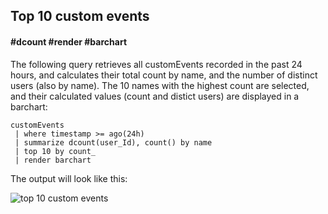 ## Top 10 custom events
#### #dcount #render #barchart
<!-- article_id: 3107‎2017‏‎03827001 -->

The following query retrieves all customEvents recorded in the past 24 hours, and calculates their total count by name, and the number of distinct users (also by name).
The 10 names with the highest count are selected, and their calculated values (count and distict users) are displayed in a barchart:

```AIQL
customEvents 
 | where timestamp >= ago(24h)
 | summarize dcount(user_Id), count() by name
 | top 10 by count_ 
 | render barchart
```

The output will look like this:
<p><img src="~/examples/images/top-10-custom-events.png" alt="top 10 custom events"></p>